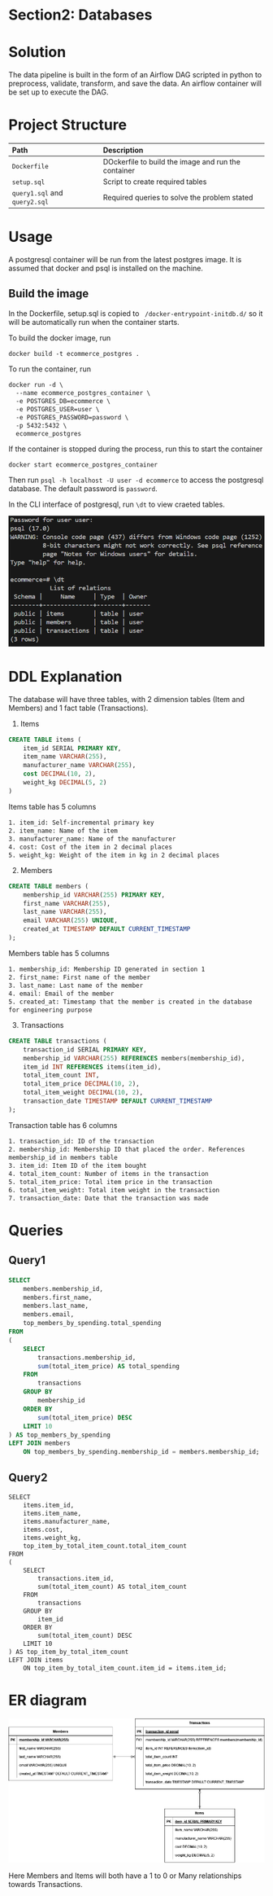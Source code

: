# Section2: Databases

# Solution

The data pipeline is built in the form of an Airflow DAG scripted in python to preprocess, validate, transform, and save the data. An airflow container will be set up to execute the DAG.

# Project Structure
|Path|Description|
|:---|:----------|
|`Dockerfile`|DOckerfile to build the image and run the container|
|`setup.sql`|Script to create required tables|
|`query1.sql` and `query2.sql`| Required queries to solve the problem stated|


# Usage

A postgresql container will be run from the latest postgres image. It is assumed that docker and psql is installed on the machine.

## Build the image

In the Dockerfile, setup.sql is copied to ` /docker-entrypoint-initdb.d/` so it will be automatically run when the container starts.

To build the docker image, run
```
docker build -t ecommerce_postgres .
```

To run the container, run
```
docker run -d \
  --name ecommerce_postgres_container \
  -e POSTGRES_DB=ecommerce \
  -e POSTGRES_USER=user \
  -e POSTGRES_PASSWORD=password \
  -p 5432:5432 \
  ecommerce_postgres
```

If the container is stopped during the process, run this to start the container
```
docker start ecommerce_postgres_container
```

Then run `psql -h localhost -U user -d ecommerce` to access the postgresql database. The default password is `password`.

In the CLI interface of postgresql, run `\dt` to view craeted tables.

![postgres](images/postgres.png)

# DDL Explanation

The database will have three tables, with 2 dimension tables (Item and Members) and 1 fact table (Transactions).

1. Items
```sql
CREATE TABLE items (
    item_id SERIAL PRIMARY KEY,
    item_name VARCHAR(255),
    manufacturer_name VARCHAR(255),
    cost DECIMAL(10, 2),
    weight_kg DECIMAL(5, 2)
)
```
Items table has 5 columns

    1. item_id: Self-incremental primary key
    2. item_name: Name of the item
    3. manufacturer_name: Name of the manufacturer
    4. cost: Cost of the item in 2 decimal places
    5. weight_kg: Weight of the item in kg in 2 decimal places

2. Members
```sql
CREATE TABLE members (
    membership_id VARCHAR(255) PRIMARY KEY,
    first_name VARCHAR(255),
    last_name VARCHAR(255),
    email VARCHAR(255) UNIQUE,
    created_at TIMESTAMP DEFAULT CURRENT_TIMESTAMP
);
```

Members table has 5 columns

    1. membership_id: Membership ID generated in section 1
    2. first_name: First name of the member
    3. last_name: Last name of the member
    4. email: Email of the member
    5. created_at: Timestamp that the member is created in the database for engineering purpose

3. Transactions

```sql
CREATE TABLE transactions (
    transaction_id SERIAL PRIMARY KEY,
    membership_id VARCHAR(255) REFERENCES members(membership_id),
    item_id INT REFERENCES items(item_id),
    total_item_count INT,
    total_item_price DECIMAL(10, 2),
    total_item_weight DECIMAL(10, 2),
    transaction_date TIMESTAMP DEFAULT CURRENT_TIMESTAMP
);
```

Transaction table has 6 columns

    1. transaction_id: ID of the transaction
    2. membership_id: Membership ID that placed the order. References membership_id in members table
    3. item_id: Item ID of the item bought
    4. total_item_count: Number of items in the transaction
    5. total_item_price: Total item price in the transaction
    6. total_item_weight: Total item weight in the transaction
    7. transaction_date: Date that the transaction was made

# Queries

## Query1
```sql
SELECT
    members.membership_id,
    members.first_name,
    members.last_name,
    members.email,
    top_members_by_spending.total_spending
FROM
(
    SELECT
        transactions.membership_id,
        sum(total_item_price) AS total_spending
    FROM
        transactions
    GROUP BY
        membership_id
    ORDER BY
        sum(total_item_price) DESC
    LIMIT 10
) AS top_members_by_spending
LEFT JOIN members
    ON top_members_by_spending.membership_id = members.membership_id;
```

## Query2
```
SELECT
    items.item_id,
    items.item_name,
    items.manufacturer_name,
    items.cost,
    items.weight_kg,
    top_item_by_total_item_count.total_item_count
FROM
(
    SELECT
        transactions.item_id,
        sum(total_item_count) AS total_item_count
    FROM
        transactions
    GROUP BY
        item_id
    ORDER BY
        sum(total_item_count) DESC
    LIMIT 10
) AS top_item_by_total_item_count
LEFT JOIN items
    ON top_item_by_total_item_count.item_id = items.item_id;
```

# ER diagram

![ER-diagram](images/ER-diagram.png)

Here Members and Items will both have a 1 to 0 or Many relationships towards Transactions.